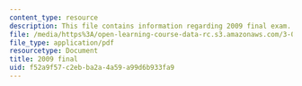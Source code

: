 ```yaml
---
content_type: resource
description: This file contains information regarding 2009 final exam.
file: /media/https%3A/open-learning-course-data-rc.s3.amazonaws.com/3-044-materials-processing-spring-2013/f52a9f57c2ebba2a4a59a99d6b933fa9_MIT3_044S13_2009final.pdf
file_type: application/pdf
resourcetype: Document
title: 2009 final
uid: f52a9f57-c2eb-ba2a-4a59-a99d6b933fa9
---
```

